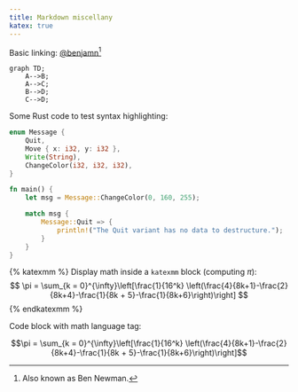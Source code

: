```yaml
---
title: Markdown miscellany
katex: true
---
```


Basic linking: [@benjamn](https://github.com/benjamn)[^aka]

[^aka]: Also known as Ben Newman.

```mermaid
graph TD;
    A-->B;
    A-->C;
    B-->D;
    C-->D;
```

Some Rust code to test syntax highlighting:

```rust
enum Message {
    Quit,
    Move { x: i32, y: i32 },
    Write(String),
    ChangeColor(i32, i32, i32),
}

fn main() {
    let msg = Message::ChangeColor(0, 160, 255);

    match msg {
        Message::Quit => {
            println!("The Quit variant has no data to destructure.");
        }
    }
}
```

{% katexmm %}
Display math inside a `katexmm` block (computing $\pi$):
$$
\pi = \sum_{k = 0}^{\infty}\left[\frac{1}{16^k} \left(\frac{4}{8k+1}-\frac{2}{8k+4}-\frac{1}{8k + 5}-\frac{1}{8k+6}\right)\right]
$$
{% endkatexmm %}

Code block with math language tag:
```math
\pi = \sum_{k = 0}^{\infty}\left[\frac{1}{16^k} \left(\frac{4}{8k+1}-\frac{2}{8k+4}-\frac{1}{8k + 5}-\frac{1}{8k+6}\right)\right]
```
